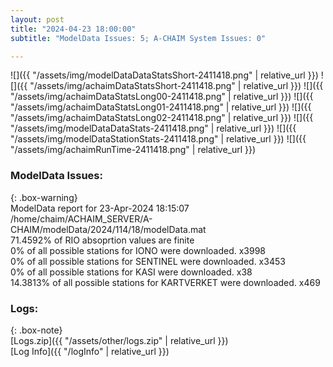 ```yaml
---
layout: post
title: "2024-04-23 18:00:00"
subtitle: "ModelData Issues: 5; A-CHAIM System Issues: 0"

---
```


![]({{ "/assets/img/modelDataDataStatsShort-2411418.png" | relative_url }})
![]({{ "/assets/img/achaimDataStatsShort-2411418.png" | relative_url }})
![]({{ "/assets/img/achaimDataStatsLong00-2411418.png" | relative_url }})
![]({{ "/assets/img/achaimDataStatsLong01-2411418.png" | relative_url }})
![]({{ "/assets/img/achaimDataStatsLong02-2411418.png" | relative_url }})
![]({{ "/assets/img/modelDataDataStats-2411418.png" | relative_url }})
![]({{ "/assets/img/modelDataStationStats-2411418.png" | relative_url }})
![]({{ "/assets/img/achaimRunTime-2411418.png" | relative_url }})


### ModelData Issues:  
  
{: .box-warning}  
 ModelData report for 23-Apr-2024 18:15:07   
 /home/chaim/ACHAIM_SERVER/A-CHAIM/modelData/2024/114/18/modelData.mat   
 71.4592% of RIO absoprtion values are finite   
 0% of all possible stations for IONO were downloaded. x3998   
 0% of all possible stations for SENTINEL were downloaded. x3453   
 0% of all possible stations for KASI were downloaded. x38   
 14.3813% of all possible stations for KARTVERKET were downloaded. x469   
  


### Logs:  
  
{: .box-note}  
[Logs.zip]({{ "/assets/other/logs.zip" | relative_url }})  
[Log Info]({{ "/logInfo" | relative_url }})  
